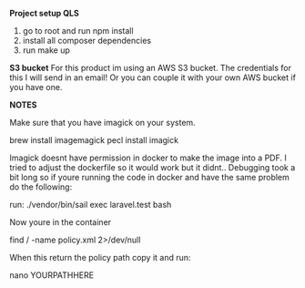 **Project setup QLS**


1. go to root and run npm install
2. install all composer dependencies
3. run make up


**S3 bucket**
For this product im using an AWS S3 bucket. The credentials for this I will send in an email!
Or you can couple it with your own AWS bucket if you have one.


**NOTES**

Make sure that you have imagick on your system.

brew install imagemagick
pecl install imagick



Imagick doesnt have permission in docker to make the image into a PDF. I tried to adjust the dockerfile so it would work but it didnt..
Debugging took a bit long so if youre running the code in docker and have the same problem do the following:


run: ./vendor/bin/sail exec laravel.test bash

Now youre in the container

find / -name policy.xml 2>/dev/null

When this return the policy path copy it and run:

nano YOURPATHHERE
